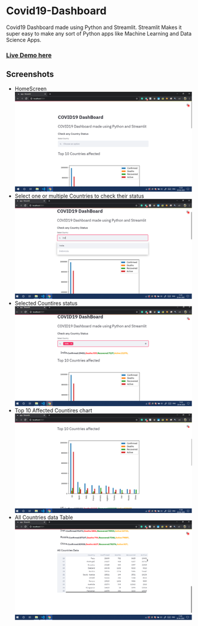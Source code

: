 # Covid19-Dashboard
Covid19 Dashboard made using Python and Streamlit. Streamlit Makes it super easy to make any sort of Python apps like Machine Learning and Data Science Apps.

### <a href="http://covid.chiragsaini.works"> Live Demo here </a>
## Screenshots
<ul>
  <li>HomeScreen</li>
  <img src="https://github.com/ChiragSaini/Covid19-Dashboard/blob/master/Screenshots/home1.PNG"><br>
  
  <li>Select one or multiple Countries to check their status</li>
  <img src="https://github.com/ChiragSaini/Covid19-Dashboard/blob/master/Screenshots/home2.PNG"><br>
  
  <li>Selected Countires status</li>
  <img src="https://github.com/ChiragSaini/Covid19-Dashboard/blob/master/Screenshots/home3.PNG"><br>
  
  <li>Top 10 Affected Countires chart</li>
  <img src="https://github.com/ChiragSaini/Covid19-Dashboard/blob/master/Screenshots/chart.PNG"><br>
  
  <li>All Countries data Table</li>
  <img src="https://github.com/ChiragSaini/Covid19-Dashboard/blob/master/Screenshots/df.PNG"><br>
</ul>
